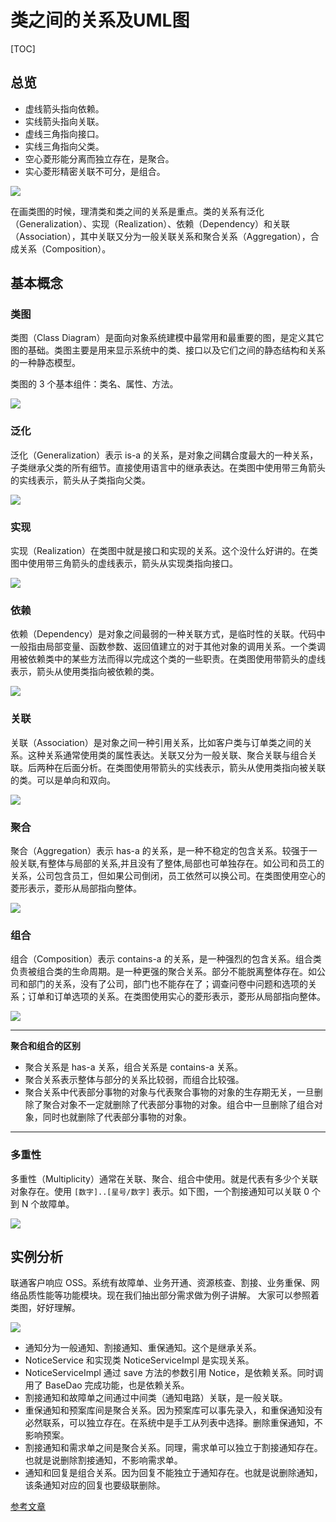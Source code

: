 # 类之间的关系及UML图

[TOC]

## 总览

- 虚线箭头指向依赖。
- 实线箭头指向关联。
- 虚线三角指向接口。
- 实线三角指向父类。
- 空心菱形能分离而独立存在，是聚合。
- 实心菱形精密关联不可分，是组合。

![](images/20190922152838745_28399.png)

在画类图的时候，理清类和类之间的关系是重点。类的关系有泛化（Generalization）、实现（Realization）、依赖（Dependency）和关联（Association），其中关联又分为一般关联关系和聚合关系（Aggregation），合成关系（Composition）。

## 基本概念

### 类图

类图（Class Diagram）是面向对象系统建模中最常用和最重要的图，是定义其它图的基础。类图主要是用来显示系统中的类、接口以及它们之间的静态结构和关系的一种静态模型。

类图的 3 个基本组件：类名、属性、方法。

![](images/20190922152859135_15804.png)

### 泛化

泛化（Generalization）表示 is-a 的关系，是对象之间耦合度最大的一种关系，子类继承父类的所有细节。直接使用语言中的继承表达。在类图中使用带三角箭头的实线表示，箭头从子类指向父类。

![](images/20190922152907973_17374.png)

### 实现

实现（Realization）在类图中就是接口和实现的关系。这个没什么好讲的。在类图中使用带三角箭头的虚线表示，箭头从实现类指向接口。

![](images/20190922152916725_19851.png)

### 依赖

依赖（Dependency）是对象之间最弱的一种关联方式，是临时性的关联。代码中一般指由局部变量、函数参数、返回值建立的对于其他对象的调用关系。一个类调用被依赖类中的某些方法而得以完成这个类的一些职责。在类图使用带箭头的虚线表示，箭头从使用类指向被依赖的类。

![](images/20190922152924346_16696.png)

### 关联

关联（Association）是对象之间一种引用关系，比如客户类与订单类之间的关系。这种关系通常使用类的属性表达。关联又分为一般关联、聚合关联与组合关联。后两种在后面分析。在类图使用带箭头的实线表示，箭头从使用类指向被关联的类。可以是单向和双向。

![](images/20190922152933960_17737.png)

### 聚合

聚合（Aggregation）表示 has-a 的关系，是一种不稳定的包含关系。较强于一般关联,有整体与局部的关系,并且没有了整体,局部也可单独存在。如公司和员工的关系，公司包含员工，但如果公司倒闭，员工依然可以换公司。在类图使用空心的菱形表示，菱形从局部指向整体。

![](images/20190922152941300_10299.png)

### 组合

组合（Composition）表示 contains-a 的关系，是一种强烈的包含关系。组合类负责被组合类的生命周期。是一种更强的聚合关系。部分不能脱离整体存在。如公司和部门的关系，没有了公司，部门也不能存在了；调查问卷中问题和选项的关系；订单和订单选项的关系。在类图使用实心的菱形表示，菱形从局部指向整体。

![](images/20190922152948064_19618.png)

---

**聚合和组合的区别**

- 聚合关系是 has-a 关系，组合关系是 contains-a 关系。
- 聚合关系表示整体与部分的关系比较弱，而组合比较强。
- 聚合关系中代表部分事物的对象与代表聚合事物的对象的生存期无关，一旦删除了聚合对象不一定就删除了代表部分事物的对象。组合中一旦删除了组合对象，同时也就删除了代表部分事物的对象。

---

### 多重性

多重性（Multiplicity）通常在关联、聚合、组合中使用。就是代表有多少个关联对象存在。使用 `[数字]..[星号/数字]` 表示。如下图，一个割接通知可以关联 0 个到 N 个故障单。

![](images/20190922152956212_26538.png)

## 实例分析

联通客户响应 OSS。系统有故障单、业务开通、资源核查、割接、业务重保、网络品质性能等功能模块。现在我们抽出部分需求做为例子讲解。
大家可以参照着类图，好好理解。

![](images/20190922153030126_28168.png)

- 通知分为一般通知、割接通知、重保通知。这个是继承关系。
- NoticeService 和实现类 NoticeServiceImpl 是实现关系。
- NoticeServiceImpl 通过 save 方法的参数引用 Notice，是依赖关系。同时调用了 BaseDao 完成功能，也是依赖关系。
- 割接通知和故障单之间通过中间类（通知电路）关联，是一般关联。
- 重保通知和预案库间是聚合关系。因为预案库可以事先录入，和重保通知没有必然联系，可以独立存在。在系统中是手工从列表中选择。删除重保通知，不影响预案。
- 割接通知和需求单之间是聚合关系。同理，需求单可以独立于割接通知存在。也就是说删除割接通知，不影响需求单。
- 通知和回复是组合关系。因为回复不能独立于通知存在。也就是说删除通知，该条通知对应的回复也要级联删除。

[参考文章](http://www.uml.org.cn/oobject/201104212.asp)